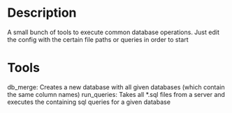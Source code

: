 # Description #
A small bunch of tools to execute common database operations.
Just edit the config with the certain file paths or queries in order to start

# Tools #
db_merge: Creates a new database with all given databases (which contain the same column names)
run_queries: Takes all *.sql files from a server and executes the containing sql queries for a given database
